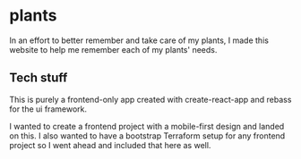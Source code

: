 # plants
In an effort to better remember and take care of my plants, I made this website to help me remember each of my plants' needs.

## Tech stuff
This is purely a frontend-only app created with create-react-app and rebass for the ui framework. 

I wanted to create a frontend project with a mobile-first design and landed on this. I also wanted to have a bootstrap Terraform setup for any frontend project so I went ahead and included that here as well. 
